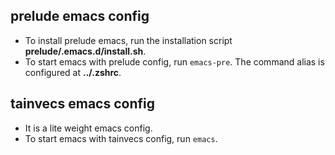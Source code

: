 ## prelude emacs config
+ To install prelude emacs, run the installation script **prelude/.emacs.d/install.sh**.
+ To start emacs with prelude config, run `emacs-pre`. The command alias is configured at **../.zshrc**.
## tainvecs emacs config
+ It is a lite weight emacs config.
+ To start emacs with tainvecs config, run `emacs`. 
